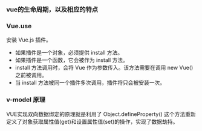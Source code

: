 ### vue的生命周期，以及相应的特点

### **Vue.use**
安装 Vue.js 插件。
- 如果插件是一个对象，必须提供 install 方法。
- 如果插件是一个函数，它会被作为 install 方法。
- install 方法调用时，会将 Vue 作为参数传入。该方法需要在调用 new Vue() 之前被调用。
- 当 install 方法被同一个插件多次调用，插件将只会被安装一次。

### **v-model 原理**
VUE实现双向数据绑定的原理就是利用了 Object.defineProperty() 这个方法重新定义了对象获取属性值(get)和设置属性值(set)的操作，实现了数据劫持。
